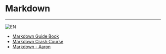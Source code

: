 # Markdown

---------------------------------------

![EN](https://i.imgur.com/JVHlBEw.png)

- [Markdown Guide Book](https://www.markdownguide.org/assets/book/markdown-guide.pdf)
- [Markdown Crash Course](https://www.youtube.com/watch?v=HUBNt18RFbo)
- [Markdown - Aaron](http://www.aaronsw.com/weblog/001189)
